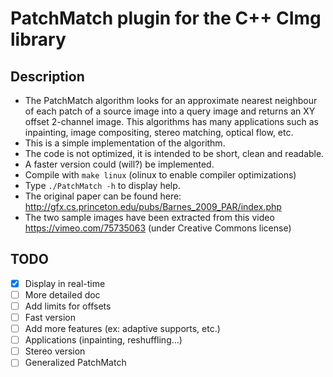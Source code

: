 # PatchMatch plugin for the C++ CImg library

## Description
- The PatchMatch algorithm looks for an approximate nearest neighbour of each patch of a source image into a query image and returns an XY offset 2-channel image. This algorithms has many applications such as inpainting, image compositing, stereo matching, optical flow, etc.
- This is a simple implementation of the algorithm.
- The code is not optimized, it is intended to be short, clean and readable.
- A faster version could (will?) be implemented.
- Compile with `make linux` (olinux to enable compiler optimizations)
- Type `./PatchMatch -h` to display help.
- The original paper can be found here: http://gfx.cs.princeton.edu/pubs/Barnes_2009_PAR/index.php
- The two sample images have been extracted from this video https://vimeo.com/75735063 (under Creative Commons license)
## TODO
  - [x] Display in real-time
  - [ ] More detailed doc
  - [ ] Add limits for offsets
  - [ ] Fast version
  - [ ] Add more features (ex: adaptive supports, etc.)
  - [ ] Applications (inpainting, reshuffling...)
  - [ ] Stereo version
  - [ ] Generalized PatchMatch
